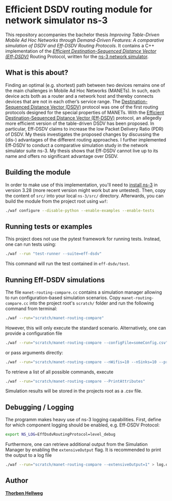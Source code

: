 # Efficient DSDV routing module for network simulator ns-3 #

This repository accompanies the bachelor thesis *Improving Table-Driven Mobile Ad Hoc Networks through Demand-Driven Features: A comparative simulation of DSDV and Eff-DSDV Routing Protocols*. It contains a C++ implementation of the *[Efficient Destination-Sequenced Distance Vector (Eff-DSDV)](https://www.researchgate.net/profile/Rafi-U-Zaman/publication/4375189_An_Efficient_DSDV_Routing_Protocol_for_Wireless_Mobile_Ad_Hoc_Networks_and_its_Performance_Comparison/links/0fcfd50572a7c67ed2000000/An-Efficient-DSDV-Routing-Protocol-for-Wireless-Mobile-Ad-Hoc-Networks-and-its-Performance-Comparison.pdf)* Routing Protocol, written for the [ns-3 network simulator](https://www.nsnam.org/). 

## What is this about? ## 

Finding an optimal (e.g. shortest) path between two devices remains one of the main challenges in Mobile Ad Hoc Networks (MANETs). In such, each device acts both as a router and a network host and thereby connects devices that are not in each other’s service range. The [Destination-Sequenced Distance Vector (DSDV)](https://www.cse.iitb.ac.in/~mythili/teaching/cs653_spring2014/references/dsdv.pdf) protocol was one of the first routing protocols designed for the special properties of MANETs. With the [Efficient Destination-Sequenced Distance Vector (Eff-DSDV)](https://www.researchgate.net/profile/Rafi-U-Zaman/publication/4375189_An_Efficient_DSDV_Routing_Protocol_for_Wireless_Mobile_Ad_Hoc_Networks_and_its_Performance_Comparison/links/0fcfd50572a7c67ed2000000/An-Efficient-DSDV-Routing-Protocol-for-Wireless-Mobile-Ad-Hoc-Networks-and-its-Performance-Comparison.pdf) protocol, an allegedly more efficient version of the table-driven DSDV has been proposed. In particular, Eff-DSDV claims to increase the low Packet Delivery Ratio (PDR) of DSDV. My thesis investigates the proposed changes by discussing the (dis-) advantages of the different routing approaches. I further implemented Eff-DSDV to conduct a comparative simulation study in the network simulator suite ns-3. My thesis shows that Eff-DSDV cannot live up to its name and offers no significant advantage over DSDV. 

## Building the module ##

In order to make use of this implementation, you'll need to [install ns-3](https://www.nsnam.org/wiki/Installation) in version 3.28 (more recent version might work but are untested). Then, copy the content of `src/` into your local `ns-3/src/` directory. Afterwards, you can build the module from the project root using `waf`:

```bash
./waf configure --disable-python --enable-examples --enable-tests
```

## Running tests or examples ##

This project does not use the pytest framework for running tests. Instead, one can run tests using:

```bash
./waf --run "test-runner --suite=eff-dsdv"
```

This command will run the test contained in `eff-dsdv/test`.

## Running Eff-DSDV simulations ##

The file `manet-routing-compare.cc` contains a simulation manager allowing to run configuration-based simulation scenarios. 
Copy `manet-routing-compare.cc` into the project root's `scratch/` folder and run the following command from terminal:

```bash
./waf --run="scratch/manet-routing-compare"
```
However, this will only execute the standard scenario. Alternatively, one can provide a configuration file 

```bash
./waf --run="scratch/manet-routing-compare --configFile=someConfig.csv"
```
or pass arguments directly:

```bash
./waf --run="scratch/manet-routing-compare --nWifis=10 --nSinks=10 --protocol=5 --totalTime=400"
```
To retrieve a list of all possible commands, execute

```bash
./waf --run="scratch/manet-routing-compare --PrintAttributes"
```
Simulation results will be stored in the projects root as a .csv file.
## Debugging / Logging ##

The programm makes heavy use of ns-3 logging capabilities. First, define for which component logging should be enabled, e.g. Eff-DSDV Protocol:

```bash
export NS_LOG=EffDsdvRoutingProtocol=level_debug
```
Furthermore, one can retrieve additional output from the Simulation Manager by enabling the `extensiveOutput` flag. It is recommended to print the output to a log file

```bash
./waf --run="scratch/manet-routing-compare --extensiveOutput=1" > log.out 2>&1
```

## Author ##

**[Thorben Hellweg](https://github.com/thllwg)**

